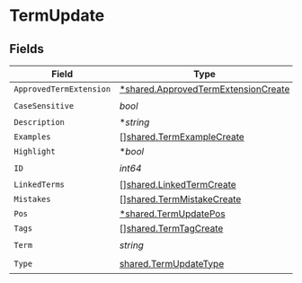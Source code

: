 # TermUpdate


## Fields

| Field                                                                                            | Type                                                                                             | Required                                                                                         | Description                                                                                      |
| ------------------------------------------------------------------------------------------------ | ------------------------------------------------------------------------------------------------ | ------------------------------------------------------------------------------------------------ | ------------------------------------------------------------------------------------------------ |
| `ApprovedTermExtension`                                                                          | [*shared.ApprovedTermExtensionCreate](../../../pkg/models/shared/approvedtermextensioncreate.md) | :heavy_minus_sign:                                                                               | N/A                                                                                              |
| `CaseSensitive`                                                                                  | *bool*                                                                                           | :heavy_check_mark:                                                                               | N/A                                                                                              |
| `Description`                                                                                    | **string*                                                                                        | :heavy_minus_sign:                                                                               | N/A                                                                                              |
| `Examples`                                                                                       | [][shared.TermExampleCreate](../../../pkg/models/shared/termexamplecreate.md)                    | :heavy_minus_sign:                                                                               | N/A                                                                                              |
| `Highlight`                                                                                      | **bool*                                                                                          | :heavy_minus_sign:                                                                               | N/A                                                                                              |
| `ID`                                                                                             | *int64*                                                                                          | :heavy_check_mark:                                                                               | N/A                                                                                              |
| `LinkedTerms`                                                                                    | [][shared.LinkedTermCreate](../../../pkg/models/shared/linkedtermcreate.md)                      | :heavy_minus_sign:                                                                               | N/A                                                                                              |
| `Mistakes`                                                                                       | [][shared.TermMistakeCreate](../../../pkg/models/shared/termmistakecreate.md)                    | :heavy_minus_sign:                                                                               | N/A                                                                                              |
| `Pos`                                                                                            | [*shared.TermUpdatePos](../../../pkg/models/shared/termupdatepos.md)                             | :heavy_minus_sign:                                                                               | N/A                                                                                              |
| `Tags`                                                                                           | [][shared.TermTagCreate](../../../pkg/models/shared/termtagcreate.md)                            | :heavy_minus_sign:                                                                               | N/A                                                                                              |
| `Term`                                                                                           | *string*                                                                                         | :heavy_check_mark:                                                                               | N/A                                                                                              |
| `Type`                                                                                           | [shared.TermUpdateType](../../../pkg/models/shared/termupdatetype.md)                            | :heavy_check_mark:                                                                               | N/A                                                                                              |
